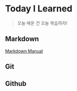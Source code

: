 # Today I Learned
> 오늘 배운 건 오늘 복습하자!
## Markdown
[Markdown Manual](Markdown/markdown.md)
## Git

## Github